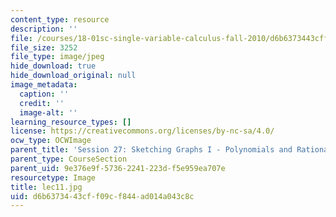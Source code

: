 ```yaml
---
content_type: resource
description: ''
file: /courses/18-01sc-single-variable-calculus-fall-2010/d6b6373443cff09cf844ad014a043c8c_lec11.jpg
file_size: 3252
file_type: image/jpeg
hide_download: true
hide_download_original: null
image_metadata:
  caption: ''
  credit: ''
  image-alt: ''
learning_resource_types: []
license: https://creativecommons.org/licenses/by-nc-sa/4.0/
ocw_type: OCWImage
parent_title: 'Session 27: Sketching Graphs I - Polynomials and Rational Functions'
parent_type: CourseSection
parent_uid: 9e376e9f-5736-2241-223d-f5e959ea707e
resourcetype: Image
title: lec11.jpg
uid: d6b63734-43cf-f09c-f844-ad014a043c8c
---
```

